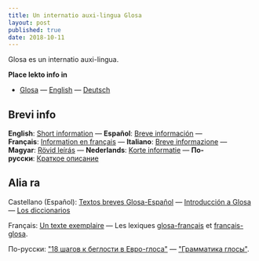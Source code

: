 ```yaml
---
title: Un internatio auxi-lingua Glosa
layout: post
published: true
date: 2018-10-11
---
```


Glosa es un internatio auxi-lingua.

**Place lekto info in**
 - [Glosa](gl/) — [English](en/) — [Deutsch](dt/)

## Brevi info

**English**:&nbsp;[Short information](brevi/english) — **Español**:&nbsp;[Breve información](brevi/espanjol) — **Français**:&nbsp;[Information en français](brevi/francais) — **Italiano**:&nbsp;[Breve informazione](brevi/italiano) — **Magyar**:&nbsp;[Rövid leírás](brevi/magyar) — **Nederlands**:&nbsp;[Korte informatie](brevi/nederlands) — **По-русски**:&nbsp;[Краткое описание](brevi/ruski)

## Alia ra

Castellano (Español): [Textos breves Glosa-Español](brevi/estextu.htm) — [Introducción a Glosa](brevi/esintra.htm) — [Los diccionarios](gid/index.html)

Français: [Un texte exemplaire](brevi/frdaudet.htm) — Les lexiques [glosa-français](gid/gl1kfr.htm) et [français-glosa](gid/frgl1k.htm).

По-русски: ["18 шагов к беглости в Евро-глоса"](brevi/ru18s.htm) — ["Грамматика глосы"](brevi/rugram.htm).
